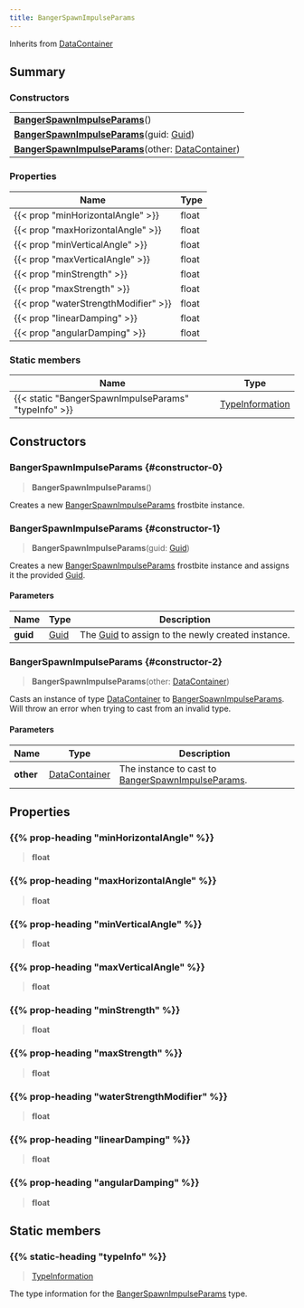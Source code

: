 ```yaml
---
title: BangerSpawnImpulseParams
---
```


Inherits from 
[DataContainer](/vext/ref/shared/class/datacontainer)

## Summary
### Constructors
| |
| ----------- |
| **[BangerSpawnImpulseParams](#constructor-0)**() |
| **[BangerSpawnImpulseParams](#constructor-1)**(guid: [Guid](/vext/ref/shared/class/guid)) |
| **[BangerSpawnImpulseParams](#constructor-2)**(other: [DataContainer](/vext/ref/shared/class/datacontainer)) |

### Properties
| Name | Type |
| ---- | ---- |
| {{< prop "minHorizontalAngle" >}} | float |
| {{< prop "maxHorizontalAngle" >}} | float |
| {{< prop "minVerticalAngle" >}} | float |
| {{< prop "maxVerticalAngle" >}} | float |
| {{< prop "minStrength" >}} | float |
| {{< prop "maxStrength" >}} | float |
| {{< prop "waterStrengthModifier" >}} | float |
| {{< prop "linearDamping" >}} | float |
| {{< prop "angularDamping" >}} | float |

### Static members
| Name | Type |
| ---- | ---- |
| {{< static "BangerSpawnImpulseParams" "typeInfo" >}} | [TypeInformation](/vext/ref/shared/class/typeinformation) |

## Constructors
### BangerSpawnImpulseParams {#constructor-0}
> **BangerSpawnImpulseParams**()

Creates a new [BangerSpawnImpulseParams](/vext/ref/fb/bangerspawnimpulseparams) frostbite instance.

### BangerSpawnImpulseParams {#constructor-1}
> **BangerSpawnImpulseParams**(guid: [Guid](/vext/ref/shared/class/guid))

Creates a new [BangerSpawnImpulseParams](/vext/ref/fb/bangerspawnimpulseparams) frostbite instance and assigns it the provided [Guid](/vext/ref/shared/class/guid).

#### Parameters
| Name | Type | Description |
| ---- | ---- | ----------- |
| **guid** | [Guid](/vext/ref/shared/class/guid) | The [Guid](/vext/ref/shared/class/guid) to assign to the newly created instance. |

### BangerSpawnImpulseParams {#constructor-2}
> **BangerSpawnImpulseParams**(other: [DataContainer](/vext/ref/shared/class/datacontainer))

Casts an instance of type [DataContainer](/vext/ref/shared/class/datacontainer) to [BangerSpawnImpulseParams](/vext/ref/fb/bangerspawnimpulseparams). Will throw an error when trying to cast from an invalid type.

#### Parameters
| Name | Type | Description |
| ---- | ---- | ----------- |
| **other** | [DataContainer](/vext/ref/shared/class/datacontainer) | The instance to cast to [BangerSpawnImpulseParams](/vext/ref/fb/bangerspawnimpulseparams). |

## Properties
### {{% prop-heading "minHorizontalAngle" %}}
> **float**

### {{% prop-heading "maxHorizontalAngle" %}}
> **float**

### {{% prop-heading "minVerticalAngle" %}}
> **float**

### {{% prop-heading "maxVerticalAngle" %}}
> **float**

### {{% prop-heading "minStrength" %}}
> **float**

### {{% prop-heading "maxStrength" %}}
> **float**

### {{% prop-heading "waterStrengthModifier" %}}
> **float**

### {{% prop-heading "linearDamping" %}}
> **float**

### {{% prop-heading "angularDamping" %}}
> **float**

## Static members
### {{% static-heading "typeInfo" %}}
> [TypeInformation](/vext/ref/shared/class/typeinformation)

The type information for the [BangerSpawnImpulseParams](/vext/ref/fb/bangerspawnimpulseparams) type.

